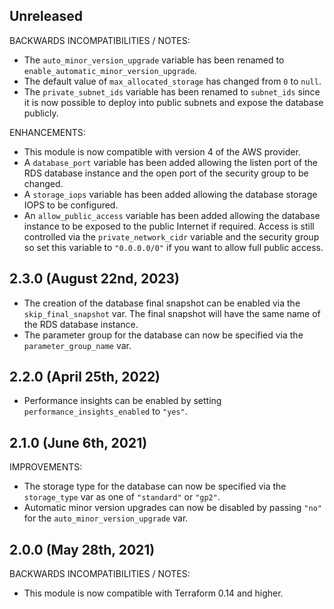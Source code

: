 ## Unreleased

BACKWARDS INCOMPATIBILITIES / NOTES:

* The `auto_minor_version_upgrade` variable has been renamed to 
  `enable_automatic_minor_version_upgrade`.
* The default value of `max_allocated_storage` has changed from `0` to `null`.
* The `private_subnet_ids` variable has been renamed to `subnet_ids` since it
  is now possible to deploy into public subnets and expose the database 
  publicly.

ENHANCEMENTS:

* This module is now compatible with version 4 of the AWS provider.
* A `database_port` variable has been added allowing the listen port of the
  RDS database instance and the open port of the security group to be changed.
* A `storage_iops` variable has been added allowing the database storage IOPS
  to be configured.
* An `allow_public_access` variable has been added allowing the database
  instance to be exposed to the public Internet if required. Access is still
  controlled via the `private_network_cidr` variable and the security group so
  set this variable to `"0.0.0.0/0"` if you want to allow full public access.

## 2.3.0 (August 22nd, 2023)
* The creation of the database final snapshot can be enabled via the `skip_final_snapshot` var.
  The final snapshot will have the same name of the RDS database instance.
* The parameter group for the database can now be specified via the `parameter_group_name` var.

## 2.2.0 (April 25th, 2022)
* Performance insights can be enabled by setting `performance_insights_enabled` to `"yes"`.

## 2.1.0 (June 6th, 2021)

IMPROVEMENTS:

* The storage type for the database can now be specified via the `storage_type`
  var as one of `"standard"` or `"gp2"`.
* Automatic minor version upgrades can now be disabled by passing `"no"` for
  the `auto_minor_version_upgrade` var.

## 2.0.0 (May 28th, 2021)

BACKWARDS INCOMPATIBILITIES / NOTES:

* This module is now compatible with Terraform 0.14 and higher.
